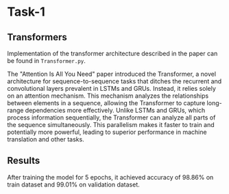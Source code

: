# Task-1

## Transformers
Implementation of the transformer architecture described in the paper can be found in `Transformer.py`.


The "Attention Is All You Need" paper introduced the Transformer,
a novel architecture for sequence-to-sequence tasks that ditches the recurrent and convolutional layers prevalent in LSTMs and GRUs. 
Instead, it relies solely on an attention mechanism. This mechanism analyzes the relationships between elements in a sequence, allowing the Transformer to capture long-range dependencies more effectively. 
Unlike LSTMs and GRUs, which process information sequentially, the Transformer can analyze all parts of the sequence simultaneously. 
This parallelism makes it faster to train and potentially more powerful, leading to superior performance in machine translation and other tasks.

## Results

After training the model for 5 epochs, it achieved accuracy of 98.86% on train dataset and 99.01% on validation dataset.
